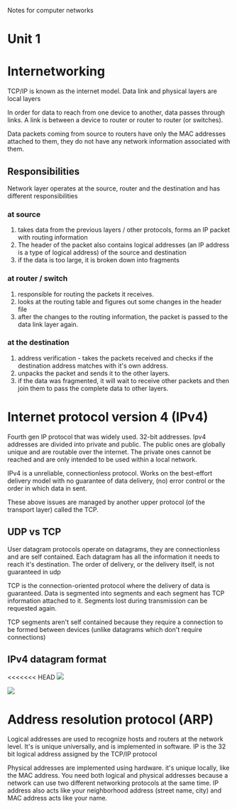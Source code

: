 Notes for computer networks 

# Unit 1 

# Internetworking

TCP/IP is known as the internet model. Data link and physical layers are local layers

In order for data to reach from one device to another, data passes through links. A link is between a device to router or router to router (or switches). 

Data packets coming from source to routers have only the MAC addresses attached to them, they do not have any network information associated with them.  

## Responsibilities 

Network layer operates at the source, router and the destination and has different responsibilities
### at source 
1. takes data from the previous layers / other protocols, forms an IP packet with routing information
2. The header of the packet also contains logical addresses (an IP address is a type of logical address) of the source and destination
3. if the data is too large, it is broken down into fragments 

### at router / switch 
1. responsible for routing the packets it receives. 
2. looks at the routing table and figures out some changes in the header file 
3. after the changes to the routing information, the packet is passed to the data link layer again. 

### at the destination 
1. address verification - takes the packets received and checks if the destination address matches with it's own address. 
2. unpacks the packet and sends it to the other layers. 
3. if the data was fragmented, it will wait to receive other packets and then join them to pass the complete data to other layers. 

# Internet protocol version 4 (IPv4)

Fourth gen IP protocol that was widely used. 32-bit addresses. Ipv4 addresses are divided into private and public. The public ones are globally unique and are routable over the internet. The private ones cannot be reached and are only intended to be used within a local network.  

IPv4 is a unreliable, connectionless protocol. Works on the best-effort delivery model with no guarantee of data delivery, (no) error control or the order in which data in sent. 

These above issues are managed by another upper protocol (of the transport layer) called the TCP. 

## UDP vs TCP 

User datagram protocols operate on datagrams, they are connectionless and are self contained. Each datagram has all the information it needs to reach it's destination. The order of delivery, or the delivery itself, is not guaranteed in udp

TCP is the connection-oriented protocol where the delivery of data is guaranteed. Data is segmented into segments and each segment has TCP information attached to it. Segments lost during transmission can be requested again. 

TCP segments aren't self contained because they require a connection to be formed between devices (unlike datagrams which don't require connections)

## IPv4 datagram format

<<<<<<< HEAD
![](Pasted%20image%2020230809140629.png)

![](Pasted%20image%2020230809140639.png)

# Address resolution protocol (ARP)

Logical addresses are used to recognize hosts and routers at the network level. It's is unique universally, and is implemented in software. IP is the 32 bit logical address assigned by the TCP/IP protocol 

Physical addresses are implemented using hardware. it's unique locally, like the MAC address. You need both logical and physical addresses because a network can use two different networking protocols at the same time. IP address also acts like your neighborhood address (street name, city) and MAC address acts like your name.





